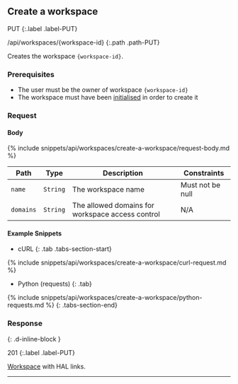 ## Create a workspace

PUT
{:.label .label-PUT}

/api/workspaces/{workspace-id}
{:.path .path-PUT}

Creates the workspace `{workspace-id}`.

### Prerequisites

- The user must be the owner of workspace `{workspace-id}`
- The workspace must have been [initialised](#initialise-a-workspace) in order to create it

### Request

#### Body

{% include snippets/api/workspaces/create-a-workspace/request-body.md %}

Path | Type | Description | Constraints
---- | ---- | ----------- | -----------
`name` | `String` | The workspace name | Must not be null
`domains` | `String` | The allowed domains for workspace access control | N/A

#### Example Snippets
- cURL
{: .tab .tabs-section-start}

{% include snippets/api/workspaces/create-a-workspace/curl-request.md %}

- Python (requests)
{: .tab}

{% include snippets/api/workspaces/create-a-workspace/python-requests.md %}
{: .tabs-section-end}

### Response
{: .d-inline-block }

201
{:.label .label-PUT}

[Workspace](#workspace) with HAL links.

---
